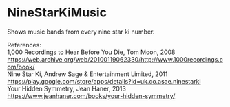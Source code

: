 # NineStarKiMusic
Shows music bands from every nine star ki number.

References:
<br />
1,000 Recordings to Hear Before You Die, Tom Moon, 2008
https://web.archive.org/web/20100119062330/http://www.1000recordings.com/book/
<br />
Nine Star Ki, Andrew Sage & Entertainment Limited, 2011
https://play.google.com/store/apps/details?id=uk.co.asae.ninestarki
<br />
Your Hidden Symmetry, Jean Haner, 2013
https://www.jeanhaner.com/books/your-hidden-symmetry/
